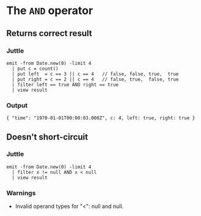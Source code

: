 # The `AND` operator

## Returns correct result

### Juttle

    emit -from Date.new(0) -limit 4
      | put c = count()
      | put left  = c == 3 || c == 4   // false, false, true,  true
      | put right = c == 2 || c == 4   // false, true,  false, true
      | filter left == true AND right == true
      | view result

### Output

    { "time": "1970-01-01T00:00:03.000Z", c: 4, left: true, right: true }

## Doesn't short-circuit

### Juttle

    emit -from Date.new(0) -limit 4
      | filter x != null AND x < null
      | view result

### Warnings

  * Invalid operand types for "<": null and null.
